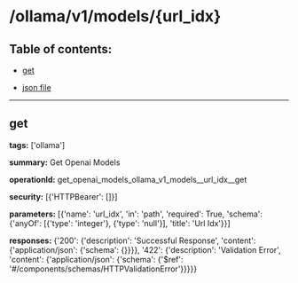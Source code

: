 # /ollama/v1/models/{url_idx}

## Table of contents:
- [get](#get)

- [json file](./_ollama_v1_models_{url_idx}.json)

---
<a name="get"></a>
## get

**tags:** ['ollama']

**summary:** Get Openai Models

**operationId:** get_openai_models_ollama_v1_models__url_idx__get

**security:** [{'HTTPBearer': []}]

**parameters:** [{'name': 'url_idx', 'in': 'path', 'required': True, 'schema': {'anyOf': [{'type': 'integer'}, {'type': 'null'}], 'title': 'Url Idx'}}]

**responses:** {'200': {'description': 'Successful Response', 'content': {'application/json': {'schema': {}}}}, '422': {'description': 'Validation Error', 'content': {'application/json': {'schema': {'$ref': '#/components/schemas/HTTPValidationError'}}}}}

